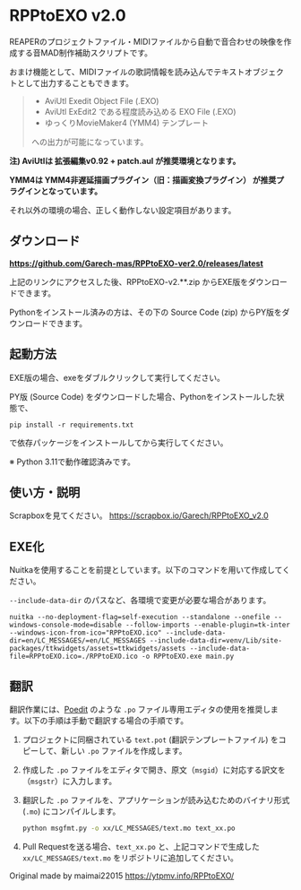 # RPPtoEXO v2.0
REAPERのプロジェクトファイル・MIDIファイルから自動で音合わせの映像を作成する音MAD制作補助スクリプトです。

おまけ機能として、MIDIファイルの歌詞情報を読み込んでテキストオブジェクトとして出力することもできます。
> - AviUtl Exedit Object File (.EXO)
> - AviUtl ExEdit2 である程度読み込める EXO File (.EXO)
> - ゆっくりMovieMaker4 (YMM4) テンプレート
> 
>への出力が可能になっています。
> 
**注) AviUtlは 拡張編集v0.92 + patch.aul が推奨環境となります。**

**YMM4は YMM4非遅延描画プラグイン（旧：描画変換プラグイン） が推奨プラグインとなっています。**

それ以外の環境の場合、正しく動作しない設定項目があります。

## ダウンロード
**https://github.com/Garech-mas/RPPtoEXO-ver2.0/releases/latest**

上記のリンクにアクセスした後、RPPtoEXO-v2.**.zip からEXE版をダウンロードできます。

Pythonをインストール済みの方は、その下の Source Code (zip) からPY版をダウンロードできます。

## 起動方法
EXE版の場合、exeをダブルクリックして実行してください。

PY版 (Source Code) をダウンロードした場合、Pythonをインストールした状態で、
```commandline
pip install -r requirements.txt
```
で依存パッケージをインストールしてから実行してください。

※ Python 3.11で動作確認済みです。

## 使い方・説明
Scrapboxを見てください。
https://scrapbox.io/Garech/RPPtoEXO_v2.0

## EXE化
Nuitkaを使用することを前提としています。以下のコマンドを用いて作成してください。

`--include-data-dir` のパスなど、各環境で変更が必要な場合があります。
```commandline
nuitka --no-deployment-flag=self-execution --standalone --onefile --windows-console-mode=disable --follow-imports --enable-plugin=tk-inter --windows-icon-from-ico="RPPtoEXO.ico" --include-data-dir=en/LC_MESSAGES/=en/LC_MESSAGES --include-data-dir=venv/Lib/site-packages/ttkwidgets/assets=ttkwidgets/assets --include-data-file=RPPtoEXO.ico=./RPPtoEXO.ico -o RPPtoEXO.exe main.py
```

## 翻訳

翻訳作業には、[Poedit](https://poedit.net/) のような `.po` ファイル専用エディタの使用を推奨します。以下の手順は手動で翻訳する場合の手順です。

1. プロジェクトに同梱されている `text.pot` (翻訳テンプレートファイル) をコピーして、新しい `.po` ファイルを作成します。
2. 作成した `.po` ファイルをエディタで開き、原文（`msgid`）に対応する訳文を（`msgstr`）に入力します。

3. 翻訳した `.po` ファイルを、アプリケーションが読み込むためのバイナリ形式 (`.mo`) にコンパイルします。
    ```sh
    python msgfmt.py -o xx/LC_MESSAGES/text.mo text_xx.po
    ```
4. Pull Requestを送る場合、`text_xx.po` と、上記コマンドで生成した`xx/LC_MESSAGES/text.mo` をリポジトリに追加してください。


Original made by maimai22015
https://ytpmv.info/RPPtoEXO/
